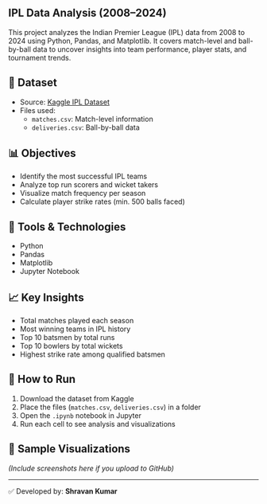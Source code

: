 ## IPL Data Analysis (2008–2024)

This project analyzes the Indian Premier League (IPL) data from 2008 to 2024 using Python, Pandas, and Matplotlib. It covers match-level and ball-by-ball data to uncover insights into team performance, player stats, and tournament trends.

## 📁 Dataset
- Source: [Kaggle IPL Dataset](https://www.kaggle.com/datasets)
- Files used:
  - `matches.csv`: Match-level information
  - `deliveries.csv`: Ball-by-ball data

## 📊 Objectives
- Identify the most successful IPL teams
- Analyze top run scorers and wicket takers
- Visualize match frequency per season
- Calculate player strike rates (min. 500 balls faced)

## 🧪 Tools & Technologies
- Python
- Pandas
- Matplotlib
- Jupyter Notebook

## 📈 Key Insights
- Total matches played each season
- Most winning teams in IPL history
- Top 10 batsmen by total runs
- Top 10 bowlers by total wickets
- Highest strike rate among qualified batsmen

## 📌 How to Run
1. Download the dataset from Kaggle
2. Place the files (`matches.csv`, `deliveries.csv`) in a folder
3. Open the `.ipynb` notebook in Jupyter
4. Run each cell to see analysis and visualizations

## 📸 Sample Visualizations
*(Include screenshots here if you upload to GitHub)*

---

✅ Developed by: **Shravan Kumar**
